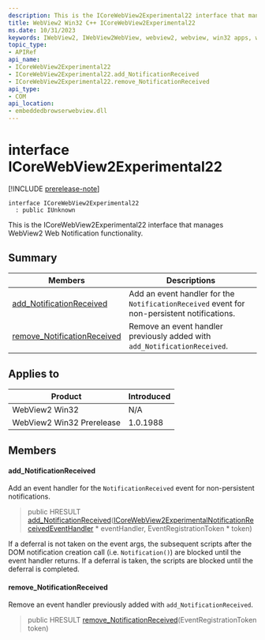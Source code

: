 ```yaml
---
description: This is the ICoreWebView2Experimental22 interface that manages WebView2 Web Notification functionality.
title: WebView2 Win32 C++ ICoreWebView2Experimental22
ms.date: 10/31/2023
keywords: IWebView2, IWebView2WebView, webview2, webview, win32 apps, win32, edge, ICoreWebView2, ICoreWebView2Controller, browser control, edge html, ICoreWebView2Experimental22
topic_type: 
- APIRef
api_name:
- ICoreWebView2Experimental22
- ICoreWebView2Experimental22.add_NotificationReceived
- ICoreWebView2Experimental22.remove_NotificationReceived
api_type:
- COM
api_location:
- embeddedbrowserwebview.dll
---
```


# interface ICoreWebView2Experimental22

[!INCLUDE [prerelease-note](../includes/prerelease-note.md)]

```
interface ICoreWebView2Experimental22
  : public IUnknown
```

This is the ICoreWebView2Experimental22 interface that manages WebView2 Web Notification functionality.

## Summary

 Members                        | Descriptions
--------------------------------|---------------------------------------------
[add_NotificationReceived](#add_notificationreceived) | Add an event handler for the `NotificationReceived` event for non-persistent notifications.
[remove_NotificationReceived](#remove_notificationreceived) | Remove an event handler previously added with `add_NotificationReceived`.

## Applies to

Product                         | Introduced
--------------------------------|---------------------------------------------
WebView2 Win32            |    N/A
WebView2 Win32 Prerelease |    1.0.1988

## Members

#### add_NotificationReceived

Add an event handler for the `NotificationReceived` event for non-persistent notifications.

> public HRESULT [add_NotificationReceived](#add_notificationreceived)([ICoreWebView2ExperimentalNotificationReceivedEventHandler](icorewebview2experimentalnotificationreceivedeventhandler.md) * eventHandler, EventRegistrationToken * token)

If a deferral is not taken on the event args, the subsequent scripts after the DOM notification creation call (i.e. `Notification()`) are blocked until the event handler returns. If a deferral is taken, the scripts are blocked until the deferral is completed.

#### remove_NotificationReceived

Remove an event handler previously added with `add_NotificationReceived`.

> public HRESULT [remove_NotificationReceived](#remove_notificationreceived)(EventRegistrationToken token)

